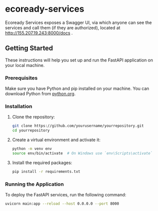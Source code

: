 # ecoready-services

Ecoready Services exposes a Swagger UI, via which anyone can see the services and call them (if they are authorized), located at http://155.207.19.243:8000/docs .


## Getting Started

These instructions will help you set up and run the FastAPI application on your local machine.

### Prerequisites

Make sure you have Python and pip installed on your machine. You can download Python from [python.org](https://www.python.org/).

### Installation

1. Clone the repository:
    ```bash
    git clone https://github.com/yourusername/yourrepository.git
    cd yourrepository
    ```

2. Create a virtual environment and activate it:
    ```bash
    python -m venv env
    source env/bin/activate  # On Windows use `env\Scripts\activate`
    ```

3. Install the required packages:
    ```bash
    pip install -r requirements.txt
    ```

### Running the Application

To deploy the FastAPI services, run the following command:

```bash
uvicorn main:app --reload --host 0.0.0.0 --port 8000
